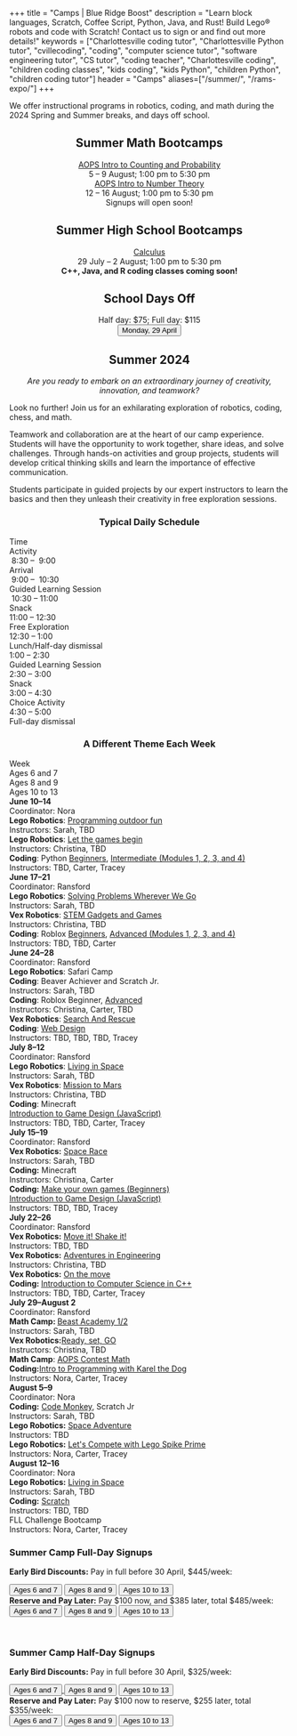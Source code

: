 +++
title = "Camps | Blue Ridge Boost"
description = "Learn block languages, Scratch, Coffee Script, Python, Java, and Rust! Build Lego&reg; robots and code with Scratch! Contact us to sign or and find out more details!"
keywords = ["Charlottesville coding tutor", "Charlottesville Python tutor", "cvillecoding", "coding", "computer science tutor", "software engineering tutor", "CS tutor", "coding teacher", "Charlottesville coding", "children coding classes", "kids coding", "kids Python", "children Python", "children coding tutor"]
header = "Camps"
aliases=["/summer/", "/rams-expo/"]
+++

<div class="container">
    <div class="row  justify-content-center">
        <div class="col">
            <div class="vstack gap-3 px-2 pb-2 text-center">  
                <div class="lightnote">
                    We offer instructional programs in robotics, coding, and math during the 2024 Spring and Summer breaks, and days off school.
                </div>
            </div>
        </div>
    </div>
    <div class="smallgap"></div>
    <div class="row  justify-content-center">
        <div class="col"><center>
            <h2>Summer Math Bootcamps</h2>
            <a href="">AOPS Intro to Counting and Probability</a><br>
            5 &ndash; 9 August; 1:00 pm to 5:30 pm</br> 
            <!-- <div class="buttons"><a href="https://spring-break-24.cheddarup.com"><button class="button-8s" role="button">Sign Up</button></a></div> -->
            <a href="https://artofproblemsolving.com/store/book/intro-number-theory">AOPS Intro to Number Theory</a><br>
            12 &ndash; 16 August; 1:00 pm to 5:30 pm</br> 
            Signups will open soon!
            </center>
        </div>
        <div class="col"><center>
            <h2>Summer High School Bootcamps</h2>
            <a href="">Calculus</a><br>
            29 July &ndash; 2 August; 1:00 pm to 5:30 pm</br> 
            <!-- <div class="buttons"><a href="https://spring-break-24.cheddarup.com"><button class="button-8s" role="button">Sign Up</button></a></div> -->
            <b>C++, Java, and R coding classes coming soon!</b><br> 
            </center>
        </div>
        <div class="col"><center>
            <h2>School Days Off</h2>
            Half&nbsp;day: $75; Full&nbsp;day: $115<br> 
            <a href="https://April-29-2024.cheddarup.com"><button class="button-8s" role="button">Monday, 29 April</button></a></div></center>
        </div>
    </div>
</div>

<div class="container">
    <div class="row  justify-content-center">
        <div class="col">
            <h2><center>Summer 2024</center></h2>
        </div>
    </div>
    <div class="row">
        <div class="col">
        <p align="center"><em>Are you ready to embark on an extraordinary journey of creativity, innovation, and teamwork?</em> 
        </p>
<div class="container">
    <div class="row pb-1">
        <div class="col-5">
        <p></p>
                <p>
        Look no further! Join us for an exhilarating exploration of robotics, coding, chess, and math. </p>
        <p>
        Teamwork and collaboration are at the heart of our camp experience. Students will have the opportunity to work together, share ideas, and solve challenges. Through hands-on activities and group projects, students will develop critical thinking skills and learn the importance of effective communication.
        </p>
        <p>
        Students participate in guided projects by our expert instructors to learn the basics and then they unleash their creativity in free exploration sessions.
        </p>
         </div>
        <div class="col-7">
            <div class="container p-0 m-0 b-0">
                <h3 align="center">Typical Daily Schedule</h3>
                <div class="row py-1 table-header">
                    <div class="col-5 text-center">Time</div>	
                    <div class="col-7">Activity</div>
                </div>
                <div class="row py-1">
                    <div class="col-5 text-center">&nbsp;8:30 &ndash; &nbsp;9:00</div>
                    <div class="col-7">Arrival</div>
                </div>
                <div class="row py-1 table-dark-row">
                    <div class="col-5 text-center">&nbsp;9:00 &ndash; &nbsp;10:30	</div>
                    <div class="col-7 ">Guided Learning Session</div>
                </div>
                <div class="row py-1">
                    <div class="col-5 text-center">&nbsp;10:30 &ndash; 11:00 </div>
                    <div class="col-7">Snack</div>
                </div>
                <div class="row py-1 table-dark-row">
                    <div class="col-5 text-center">11:00 &ndash; 12:30</div>	
                    <div class="col-7">Free Exploration</div>
                </div>
                <div class="row py-1">
                    <div class="col-5 text-center">12:30 &ndash; 1:00</div>
                    <div class="col-7">Lunch/Half-day dismissal</div>
                </div>
                <div class="row py-1 table-dark-row">
                    <div class="col-5 text-center">1:00 &ndash; 2:30</div>	
                    <div class="col-7">Guided Learning Session</div>
                </div>
                <div class="row py-1">
                    <div class="col-5 text-center">2:30 &ndash; 3:00</div>	
                    <div class="col-7">Snack</div>
                </div>
                <div class="row py-1 table-dark-row">
                    <div class="col-5 text-center">3:00  &ndash;  4:30	</div>
                    <div class="col-7">Choice Activity</div>
                </div>
                <div class="row py-1">
                    <div class="col-5 text-center">4:30  &ndash;  5:00	</div>
                    <div class="col-7">Full-day dismissal</div>
                </div>
            </div>
        </div> <!-- inner container -->
    </div>
</div> <!-- outer container -->
<p></p>
<h3 align="center">A Different Theme Each Week</h3>
<div class="container">
    <div class="row table-header">
        <div class="col-2">Week</div>
        <div class="col-3">Ages 6 and 7</div>
        <div class="col-3">Ages 8 and 9</div>
        <div class="col-3">Ages 10 to 13</div>
    </div>
    <div class="row">
        <div class="col-2"><b>June 10&ndash;14</b><br>
        Coordinator: Nora</div>
        <div class="col-3"><b>Lego Robotics</b>: <a href="/camp/ages-6-7/lego-spike-essential-intro/">Programming outdoor fun</a><br>
        Instructors: Sarah, TBD</div>
        <div class="col-3"><b>Lego Robotics</b>: <a href="/camp/ages-8-9/lego-spike-prime-intro/">Let the games begin</a><br>
        Instructors: Christina, TBD</div>
        <div class="col-3"><b>Coding</b>: Python <a href="/camp/ages-10-13/python-middle-school/">Beginners</a>, <a href="https://codehs.com/uploads/a1b13e8ac32256074175107c8441dbe7">Intermediate (Modules 1, 2, 3, and 4)</a><br>
        Instructors: TBD, Carter, Tracey</div>
    </div>
    <div class="row table-dark-row">
        <div class="col-2"><b>June 17&ndash;21</b>
        <br>Coordinator: Ransford</div>
        <div class="col-3"><b>Lego Robotics</b>: <a href="https://assets.education.lego.com/v3/assets/blt293eea581807678a/bltc8cccdb56e3428c7/6254110e0609f351d03086f7/SPIKE_Essential_Solving_Problems_Wherever_We_Go_Advanced_Camp.pdf?locale=en-us">Solving Problems Wherever We Go</a><br>
        Instructors: Sarah, TBD</div>
        <div class="col-3"><b>Vex Robotics</b>: <a href="https://camps.vex.com/run-a-camp/stem-gadgets-and-games-camp">STEM Gadgets and Games</a><br>
        Instructors: Christina, TBD</div>
        <div class="col-3"><b>Coding</b>: Roblox</b> <a href="https://codehs.com/uploads/d91cf67dc0a1f13a216dedb7362ab4a5">Beginners</a>, <a href="https://codehs.com/uploads/71cfbd350132a41d1084a79f42eb35f9">Advanced (Modules 1, 2, 3, and 4)</a> <br>
        Instructors: TBD, TBD, Carter</div>
    </div>
    <div class="row">
        <div class="col-2"><b>June 24&ndash;28</b><br>Coordinator: Ransford</div>
        <div class="col-3"><b>Lego Robotics</b>: Safari Camp<br>
        <b>Coding</b>: Beaver Achiever and Scratch Jr.<br>
        Instructors: Sarah, TBD</div>
        <div class="col-3"><b>Coding</b>: Roblox Beginner, <a href="https://codehs.com/uploads/d91cf67dc0a1f13a216dedb7362ab4a5">Advanced</a><br>
        Instructors: Christina, Carter, TBD</div>
        <div class="col-3"><b>Vex Robotics</b>: <a href="https://camps.vex.com/run-a-camp/search-and-rescue-camp">Search And Rescue</a><br> 
        <b>Coding</b>: <a href="https://codehs.com/uploads/99b1ac9b3a786b672ec506cfc462aaf5">Web Design</a> <br>
        Instructors: TBD, TBD, TBD, Tracey
        </div>
    </div>
    <div class="row table-dark-row">
        <div class="col-2"><b>July 8&ndash;12</b><br>Coordinator: Ransford</div>
        <div class="col-3"><b>Lego Robotics</b>: <a href="https://assets.education.lego.com/v3/assets/blt293eea581807678a/blt1950fff047eafcaa/5f84018bed5ccb12e433c501/pdf-wedo_living-in-space_adv.pdf?locale=en-us">Living in Space</a><br>
        Instructors: Sarah, TBD</div>
        <div class="col-3"><b>Vex Robotics</b>: <a href="https://camps.vex.com/run-a-camp/mission-to-mars">Mission to Mars</a><br>
        Instructors: Christina, TBD</div>
        <div class="col-3"><b>Coding</b>: Minecraft <br> <a href="https://codehs.com/uploads/8dba2cd1be481145472397cda6ffcde8">Introduction to Game Design (JavaScript)</a> <br>
        Instructors: TBD, TBD, Carter, Tracey</div>
    </div>
    <div class="row">
        <div class="col-2"><b>July 15&ndash;19</b><br>Coordinator: Ransford</div>
        <div class="col-3"><b>Vex Robotics:</b> <a href="https://camps.vex.com/run-a-camp/123-space-race-camp">Space Race</a><br>
        Instructors: Sarah, TBD</div>
        <div class="col-3"><b>Coding:</b> Minecraft<br>
        Instructors: Christina, Carter</div>
        <div class="col-3"><b>Coding:</b> <a href="https://www.codemonkey.com/courses/game-builder">Make your own games  (Beginners)</a><br>
        <a href="https://codehs.com/uploads/8dba2cd1be481145472397cda6ffcde8">Introduction to Game Design (JavaScript)</a><br>
        Instructors: TBD, TBD, Tracey</div>
    </div>
    <div class="row table-dark-row">
        <div class="col-2"><b>July 22&ndash;26</b><br>Coordinator: Ransford</div>
        <div class="col-3"><b>Vex Robotics:</b> <a href="https://camps.vex.com/run-a-camp/123-move-it-shake-it-camp">Move it! Shake it!</a><br>
        Instructors: TBD, TBD</div>
        <div class="col-3"><b>Vex Robotics:</b> <a href="https://camps.vex.com/run-a-camp/adventures-in-engineering-camp">Adventures in Engineering</a><br>
        Instructors: Christina, TBD</div>
        <div class="col-3"><b>Vex Robotics:</b> <a href="https://camps.vex.com/run-a-camp/on-the-move-camp">On the move</a><br>
        <b>Coding: </b> <a href="https://codehs.com/uploads/700ed8146df634c2d1d05e5d621cc4b6">Introduction to Computer Science in C++</a><br>
        Instructors: TBD, TBD, Carter, Tracey</div>
    </div>
    <div class="row">
        <div class="col-2"><b>July 29&ndash;August 2</b><br>Coordinator: Ransford</div>
        <div class="col-3"><b>Math Camp: </b> <a href="https://beastacademy.com/">Beast Academy 1/2</a>
        <br>Instructors: Sarah, TBD
        </div>
        <div class="col-3"><b>Vex Robotics:</b><a href="https://camps.vex.com/run-a-camp/ready-set-go-camp ">Ready, set, GO</a><br>
        Instructors: Christina, TBD</div>
        <div class="col-3"><b>Math Camp</b>: <a href="https://artofproblemsolving.com/store/book/aops-vol1">AOPS Contest Math</a><br>
        <b>Coding:</b><a href="https://codehs.com/uploads/6e072b1e99eee8faaf2144b0dfbc7574">Intro to Programming with Karel the Dog</a><br>
        Instructors: Nora, Carter, Tracey</div>
    </div>
    <div class="row table-dark-row">
        <div class="col-2"><b>August 5&ndash;9</b><br>
        Coordinator: Nora</div>
        <div class="col-3"><b>Coding:</b> <a href="/class/coding/kindergarten">Code Monkey</a>, Scratch Jr
        <br>Instructors: Sarah, TBD</div>
        <div class="col-3"><b>Lego Robotics:</b> <a href="https://www.fllcasts.com/courses/226-robotics-with-lego-spike-prime-level-a1">Space Adventure</a><br>
        Instructors: TBD</div>
        <div class="col-3"><b>Lego Robotics:</b> <a href="https://assets.education.lego.com/v3/assets/blt293eea581807678a/blt06538c349bfd32f1/637348fca32209106e8b1352/SPIKE_Prime_Lets_Compete_Adv_2022.pdf?locale=en-us">Let's Compete with Lego Spike Prime</a><br>
        Instructors: Nora, Carter, Tracey</div>
    </div>
    <div class="row">
        <div class="col-2"><b>August 12&ndash;16</b>
        <br>Coordinator: Nora</div>
        <div class="col-3"><b>Lego Robotics:</b> <a href="https://assets.education.lego.com/v3/assets/blt293eea581807678a/blt1950fff047eafcaa/5f84018bed5ccb12e433c501/pdf-wedo_living-in-space_adv.pdf?locale=en-us">Living in Space</a>
        <br>Instructors: Sarah, TBD</div>
        <div class="col-3"><b>Coding:</b> <a href="/class/coding/scratch">Scratch</a><br>
        Instructors: TBD, TBD</div>
        <div class="col-3">FLL Challenge Bootcamp<br>
        Instructors: Nora, Carter, Tracey</div>
    </div>
</div>
<p></p>
<p>
<h3>Summer Camp Full-Day Signups</h3> 

<b>Early Bird Discounts:</b> Pay in full before 30 April, $445/week:</b>
<div class="buttons"> 
<a href="https://summer-24-ages-6-to-7-full-day.cheddarup.com"><button class="button-8s" role="button">Ages 6 and 7</button></a>
<a href="https://summer-24-ages-8-to-10-full-day.cheddarup.com"><button class="button-8s" role="button">Ages 8 and 9</button></a>
<a href="https://summer-24-ages-10-to-13-full-day.cheddarup.com"><button class="button-8s" role="button">Ages 10 to 13</button></a><br>
</div>
<b>Reserve and Pay Later:</b> Pay $100 now, and $385 later, total $485/week:</b>
<div class="buttons">
<a href="https://summer-24-ages-6-and-7-full-day-deposit.cheddarup.com"><button class="button-8s" role="button">Ages 6 and 7</button></a>  <a href="https://summer-24-ages-8-and-9-full-day-deposit.cheddarup.com"><button class="button-8s" role="button">Ages 8 and 9</button></a> <a href="https://summer-24-ages-10-to-13-full-day-deposit.cheddarup.com"><button class="button-8s" role="button">Ages 10 to 13</button></a><br>
</div>
<p align="center">
<br>
</p>
<h3>Summer Camp Half-Day Signups</h3>

<B>Early Bird Discounts:</b> Pay in full before 30 April, $325/week:
<div class="buttons"> <a href="https://summer-24-ages-6-and-7-half-day.cheddarup.com"><button class="button-8s" role="button">Ages 6 and 7</button>
<a href="https://summer-24-ages-8-to-10-half-day.cheddarup.com"><button class="button-8s" role="button">Ages 8 and 9</button></a> <a href="https://summer-24-ages-10-to-13-half-day.cheddarup.com"><button class="button-8s" role="button">Ages 10 to 13</button></a>
</div>
<b>Reserve and Pay Later:</b> Pay $100 now to reserve, $255 later, total $355/week:
<div class="buttons"> 
<a href="https://summer-24-ages-6-and-7-half-day-deposit.cheddarup.com"><button class="button-8s" role="button">Ages 6 and 7</button></a>
 <a href="https://summer-24-ages-8-and-9-half-day-deposit.cheddarup.com"><button class="button-8s" role="button">Ages 8 and 9</button></a>
<a href="https://summer-24-ages-10-to-13-half-day-deposit.cheddarup.com"><button class="button-8s" role="button">Ages 10 to 13</button></a>
                </div>
            </div>
        </div>
    </div>
</div>


<!-- <div class="container">
    <div class="row  justify-content-center">
        <div class="col">
            <div class="vstack gap-3 px-2 pb-2 text-center">  
                <div class="px-2 darknote">
                    Past offerings
                </div>
                <div class="px-2">
                    <a href="/camps/winter-23/">Winter 23</a>
                </div>
                <div class="px-2">
                    <a href="/camps/coding/summer-23/">Summer 23</a>
                </div>
            </div>
        </div>
    </div>
</div>  -->